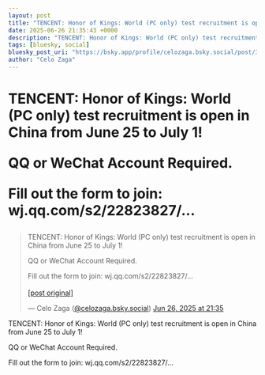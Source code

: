 ```yaml
---
layout: post
title: "TENCENT: Honor of Kings: World (PC only) test recruitment is open in China from June 25 to July 1!  QQ or WeChat Account Required.   Fill out the form to join: wj.qq.com/s2/22823827/..."
date: 2025-06-26 21:35:43 +0000
description: "TENCENT: Honor of Kings: World (PC only) test recruitment is open in China from June 25 to July 1!  QQ or WeChat Account Required.   Fill out the form t..."
tags: [bluesky, social]
bluesky_post_uri: "https://bsky.app/profile/celozaga.bsky.social/post/3lsk3fzlead2v"
author: "Celo Zaga"
---
```


<h1 class="bluesky-post-title">TENCENT: Honor of Kings: World (PC only) test recruitment is open in China from June 25 to July 1!

QQ or WeChat Account Required. 

Fill out the form to join: wj.qq.com/s2/22823827/...</h1>


<blockquote class="bluesky-embed" data-bluesky-uri="at://did:plc:lmh6rennptq77inaztnovw4b/app.bsky.feed.post/3lsk3fzlead2v" data-bluesky-embed-color-mode="system">
<p lang="">TENCENT: Honor of Kings: World (PC only) test recruitment is open in China from June 25 to July 1!

QQ or WeChat Account Required. 

Fill out the form to join: wj.qq.com/s2/22823827/...<br><br><a href="https://bsky.app/profile/celozaga.bsky.social/post/3lsk3fzlead2v">[post original]</a></p>
&mdash; Celo Zaga (<a href="https://bsky.app/profile/did:plc:lmh6rennptq77inaztnovw4b">@celozaga.bsky.social</a>) <a href="https://bsky.app/profile/celozaga.bsky.social/post/3lsk3fzlead2v">Jun 26, 2025 at 21:35</a>
</blockquote>
<script async src="https://embed.bsky.app/static/embed.js" charset="utf-8"></script>


<p class="bluesky-post-description">TENCENT: Honor of Kings: World (PC only) test recruitment is open in China from June 25 to July 1!

QQ or WeChat Account Required. 

Fill out the form to join: wj.qq.com/s2/22823827/...</p>
